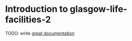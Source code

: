 # Introduction to glasgow-life-facilities-2

TODO: write [great documentation](http://jacobian.org/writing/what-to-write/)
